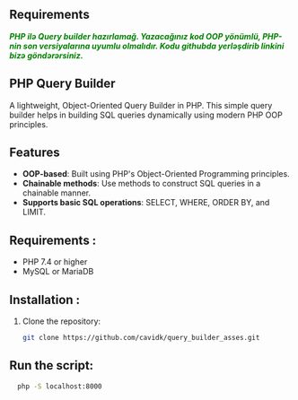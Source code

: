 
## Requirements

<strong>
   <i>
    <p style = "color:green">
      PHP ilə Query builder hazırlamağ.
      Yazacağınız kod OOP yönümlü, PHP-nin son versiyalarına uyumlu olmalıdır.
      Kodu githubda yerləşdirib linkini bizə göndərərsiniz.
    </p>
  </i>
</strong>

## PHP Query Builder

A lightweight, Object-Oriented Query Builder in PHP. This simple query builder helps in building SQL queries dynamically
using modern PHP OOP principles.

## Features

- **OOP-based**: Built using PHP's Object-Oriented Programming principles.
- **Chainable methods**: Use methods to construct SQL queries in a chainable manner.
- **Supports basic SQL operations**: SELECT, WHERE, ORDER BY, and LIMIT.

## Requirements :

- PHP 7.4 or higher
- MySQL or MariaDB

## Installation :

1. Clone the repository:
   ```bash
   git clone https://github.com/cavidk/query_builder_asses.git
   
## Run the script:
```bash
  php -S localhost:8000